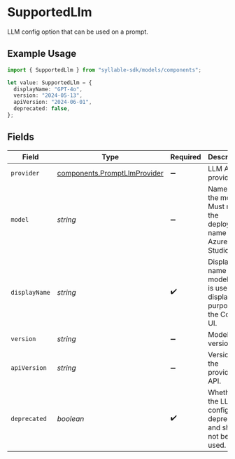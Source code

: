 # SupportedLlm

LLM config option that can be used on a prompt.

## Example Usage

```typescript
import { SupportedLlm } from "syllable-sdk/models/components";

let value: SupportedLlm = {
  displayName: "GPT-4o",
  version: "2024-05-13",
  apiVersion: "2024-06-01",
  deprecated: false,
};
```

## Fields

| Field                                                                           | Type                                                                            | Required                                                                        | Description                                                                     | Example                                                                         |
| ------------------------------------------------------------------------------- | ------------------------------------------------------------------------------- | ------------------------------------------------------------------------------- | ------------------------------------------------------------------------------- | ------------------------------------------------------------------------------- |
| `provider`                                                                      | [components.PromptLlmProvider](../../models/components/promptllmprovider.md)    | :heavy_minus_sign:                                                              | LLM API provider.                                                               |                                                                                 |
| `model`                                                                         | *string*                                                                        | :heavy_minus_sign:                                                              | Name of the model. Must match the deployment name in Azure AI Studio.           | gpt-4o                                                                          |
| `displayName`                                                                   | *string*                                                                        | :heavy_check_mark:                                                              | Display name of the model. This is used for display purposes in the Console UI. | GPT-4o                                                                          |
| `version`                                                                       | *string*                                                                        | :heavy_minus_sign:                                                              | Model version.                                                                  | 2024-05-13                                                                      |
| `apiVersion`                                                                    | *string*                                                                        | :heavy_minus_sign:                                                              | Version of the provider's API.                                                  | 2024-06-01                                                                      |
| `deprecated`                                                                    | *boolean*                                                                       | :heavy_check_mark:                                                              | Whether the LLM config is deprecated and should not be used.                    | false                                                                           |